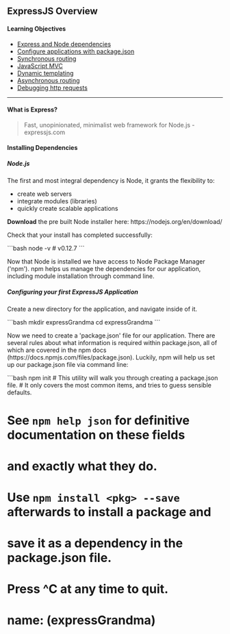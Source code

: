 <h2>ExpressJS Overview</h2>
  <h4>Learning Objectives</h4>
    <ul>
      <li><a href="#dependencies">Express and Node dependencies</a></li>
      <li><a href="#package">Configure applications with package.json</a></li>
      <li><a href="#sync">Synchronous routing</a></li>
      <li><a href="#mvc">JavaScript MVC</a></li>
      <li><a href="#templating">Dynamic templating</a></li>
      <li><a href="#async">Asynchronous routing</a></li>
      <li><a href="#debug">Debugging http requests</a></li>
    </ul>
<hr>
  <h4>What is Express?</h4>
    <blockquote>Fast, unopinionated, minimalist web framework for Node.js -expressjs.com</blockquote>
  <h4><a name="dependencies">Installing Dependencies</a></h4>
     <h5>Node.js</h5>
       <p>The first and most integral dependency is Node, it grants the flexibility to:</p>
       <ul>
         <li>create web servers</li>
         <li>integrate modules (libraries)</li>
         <li>quickly create scalable applications</li>
       </ul>
       <p><strong>Download</strong> the pre built Node installer here: https://nodejs.org/en/download/</p>
       <p>Check that your install has completed successfully:</p>
```bash
node -v
# v0.12.7
```
       <p>Now that Node is installed we have access to Node Package Manager ('npm'). npm helps us manage the dependencies for our application, including module installation through command line.</p>
    <h5>Configuring your first ExpressJS Application</h5>
      <p>Create a new directory for the application, and navigate inside of it.</p>
```bash
mkdir expressGrandma
cd expressGrandma
```
      <p>Now we need to create a 'package.json' file for our application. There are several rules about what information is required within package.json, all of which are covered in the npm docs (https://docs.npmjs.com/files/package.json). Luckily, npm will help us set up our package.json file via command line:</p>
```bash
npm init
# This utility will walk you through creating a package.json file.
# It only covers the most common items, and tries to guess sensible defaults.

# See `npm help json` for definitive documentation on these fields
# and exactly what they do.

# Use `npm install <pkg> --save` afterwards to install a package and
# save it as a dependency in the package.json file.

# Press ^C at any time to quit.
# name: (expressGrandma) 
```
